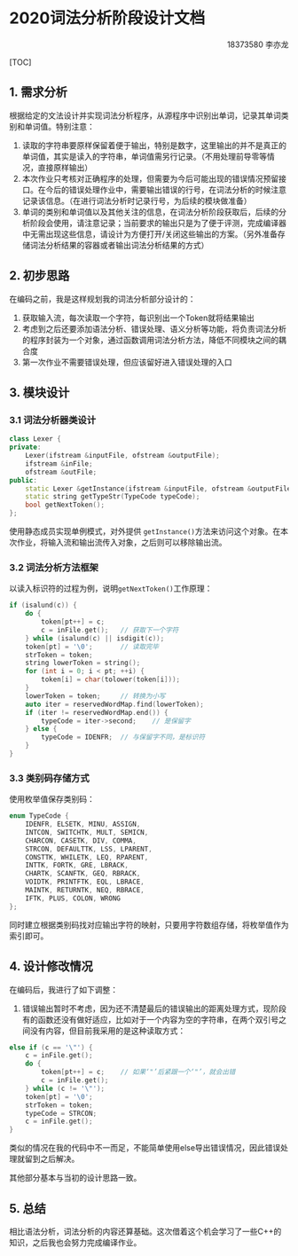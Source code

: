 # 2020词法分析阶段设计文档

<p align="right">18373580 李亦龙</p>
[TOC]

## 1. 需求分析

根据给定的文法设计并实现词法分析程序，从源程序中识别出单词，记录其单词类别和单词值。特别注意：

1. 读取的字符串要原样保留着便于输出，特别是数字，这里输出的并不是真正的单词值，其实是读入的字符串，单词值需另行记录。（不用处理前导零等情况，直接原样输出）
2. 本次作业只考核对正确程序的处理，但需要为今后可能出现的错误情况预留接口。在今后的错误处理作业中，需要输出错误的行号，在词法分析的时候注意记录该信息。（在进行词法分析时记录行号，为后续的模块做准备）
3. 单词的类别和单词值以及其他关注的信息，在词法分析阶段获取后，后续的分析阶段会使用，请注意记录；当前要求的输出只是为了便于评测，完成编译器中无需出现这些信息，请设计为方便打开/关闭这些输出的方案。（另外准备存储词法分析结果的容器或者输出词法分析结果的方式）





## 2. 初步思路

在编码之前，我是这样规划我的词法分析部分设计的：

1. 获取输入流，每次读取一个字符，每识别出一个Token就将结果输出
2. 考虑到之后还要添加语法分析、错误处理、语义分析等功能，将负责词法分析的程序封装为一个对象，通过函数调用词法分析方法，降低不同模块之间的耦合度
3. 第一次作业不需要错误处理，但应该留好进入错误处理的入口



## 3. 模块设计

### 3.1 词法分析器类设计

```c++
class Lexer {
private:
    Lexer(ifstream &inputFile, ofstream &outputFile);
    ifstream &inFile;
    ofstream &outFile;
public:
    static Lexer &getInstance(ifstream &inputFile, ofstream &outputFile);
    static string getTypeStr(TypeCode typeCode);
    bool getNextToken();
};
```

使用静态成员实现单例模式，对外提供 `getInstance()`方法来访问这个对象。在本次作业，将输入流和输出流传入对象，之后则可以移除输出流。



### 3.2 词法分析方法框架

以读入标识符的过程为例，说明`getNextToken()`工作原理：

```c++
if (isalund(c)) {
    do {
        token[pt++] = c;
        c = inFile.get();	// 获取下一个字符
    } while (isalund(c) || isdigit(c));
    token[pt] = '\0';		// 读取完毕
    strToken = token;
    string lowerToken = string();
    for (int i = 0; i < pt; ++i) {
        token[i] = char(tolower(token[i]));
    }
    lowerToken = token;		// 转换为小写
    auto iter = reservedWordMap.find(lowerToken);
    if (iter != reservedWordMap.end()) {
        typeCode = iter->second;	// 是保留字
    } else {
        typeCode = IDENFR;  // 与保留字不同，是标识符
    }
}
```



### 3.3 类别码存储方式

使用枚举值保存类别码：

```c++
enum TypeCode {
    IDENFR, ELSETK, MINU, ASSIGN,
    INTCON, SWITCHTK, MULT, SEMICN,
    CHARCON, CASETK, DIV, COMMA,
    STRCON, DEFAULTTK, LSS, LPARENT,
    CONSTTK, WHILETK, LEQ, RPARENT,
    INTTK, FORTK, GRE, LBRACK,
    CHARTK, SCANFTK, GEQ, RBRACK,
    VOIDTK, PRINTFTK, EQL, LBRACE,
    MAINTK, RETURNTK, NEQ, RBRACE,
    IFTK, PLUS, COLON, WRONG
};
```

同时建立根据类别码找对应输出字符的映射，只要用字符数组存储，将枚举值作为索引即可。



## 4. 设计修改情况

在编码后，我进行了如下调整：

1. 错误输出暂时不考虑，因为还不清楚最后的错误输出的距离处理方式，现阶段有的函数还没有做好适应，比如对于一个内容为空的字符串，在两个双引号之间没有内容，但目前我采用的是这种读取方式：

```c++
else if (c == '\"') {
    c = inFile.get();
    do {
        token[pt++] = c;	// 如果‘"’后紧跟一个‘"’，就会出错
        c = inFile.get();
    } while (c != '\"');
    token[pt] = '\0';
    strToken = token;
    typeCode = STRCON;
    c = inFile.get();
}
```

   类似的情况在我的代码中不一而足，不能简单使用else导出错误情况，因此错误处理就留到之后解决。

其他部分基本与当初的设计思路一致。



## 5. 总结

相比语法分析，词法分析的内容还算基础。这次借着这个机会学习了一些C++的知识，之后我也会努力完成编译作业。